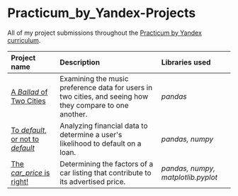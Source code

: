 # Practicum_by_Yandex-Projects
All of my project submissions throughout the [Practicum by Yandex curriculum](https://practicum.yandex.com/data-scientist).

| **Project name** | **Description** | **Libraries used** |
| :---------------------- | :---------------------- | :---------------------- |
| [A *Ballad* of Two Cities](https://github.com/lukehdez95/Practicum-Projects/tree/main/01-Basic_Python) | Examining the music preference data for users in two cities, and seeing how they compare to one another. | *pandas*
| [To *default*, or not to *default*](https://github.com/lukehdez95/Practicum-Projects/tree/main/02-Data_Preprocessing) | Analyzing financial data to determine a user's likelihood to default on a loan. | *pandas, numpy*
| [The *car_price* is right!](https://github.com/lukehdez95/Practicum-Projects/tree/main/03-Exploratory_Data_Analysis) | Determining the factors of a car listing that contribute to its advertised price. | *pandas, numpy, matplotlib.pyplot*
